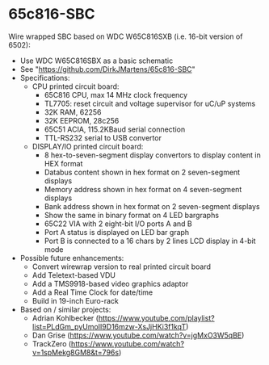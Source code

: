 # 65c816-SBC
Wire wrapped SBC based on WDC W65C816SXB (i.e. 16-bit version of 6502): 

- Use WDC W65C816SBX as a basic schematic
- See "https://github.com/DirkJMartens/65c816-SBC"
- Specifications:
  - CPU printed circuit board: 
    - 65C816 CPU, max 14 MHz clock frequency
    - TL7705: reset circuit and voltage supervisor for uC/uP systems
    - 32K RAM, 62256
    - 32K EEPROM, 28c256
    - 65C51 ACIA, 115.2KBaud serial connection
    - TTL-RS232 serial to USB convertor
  - DISPLAY/IO printed circuit board:
    - 8 hex-to-seven-segment display convertors to display content in HEX format 
    - Databus content shown in hex format on 2 seven-segment displays 
    - Memory address shown in hex format on 4 seven-segment displays 
    - Bank address shown in hex format on 2 seven-segment displays
    - Show the same in binary format on 4 LED bargraphs 
    - 65C22 VIA with 2 eight-bit I/O ports A and B 
    - Port A status is displayed on LED bar graph
    - Port B is connected to a 16 chars by 2 lines LCD display in 4-bit mode 
- Possible future enhancements:
  - Convert wirewrap version to real printed circuit board 
  - Add Teletext-based VDU
  - Add a TMS9918-based video graphics adaptor
  - Add a Real Time Clock for date/time 
  - Build in 19-inch Euro-rack
- Based on / similar projects:
  - Adrian Kohlbecker (https://www.youtube.com/playlist?list=PLdGm_pyUmoII9D16mzw-XsJjHKi3f1kqT)
  - Dan Grise (https://www.youtube.com/watch?v=jgMxO3W5qBE)
  - TrackZero (https://www.youtube.com/watch?v=1spMekg8GM8&t=796s)
